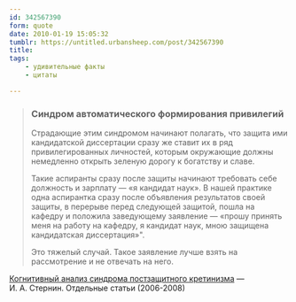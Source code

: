 ```yaml
---
id: 342567390
form: quote
date: 2010-01-19 15:05:32
tumblr: https://untitled.urbansheep.com/post/342567390
title: 
tags:
    - удивительные факты
    - цитаты

---
```


<blockquote>
<h3>Синдром автоматического формирования привилегий</h3>

<p>Страдающие этим синдромом начинают полагать, что защита ими кандидатской диссертации сразу же ставит их в ряд привилегированных личностей, которым окружающие должны немедленно открыть зеленую дорогу к богатству и славе.</p>

<p>Такие аспиранты сразу после защиты начинают требовать себе должность и зарплату — «я кандидат наук». В нашей практике одна аспирантка сразу после объявления результатов своей защиты, в перерыве перед следующей защитой, пошла на кафедру и положила заведующему заявление — «прошу принять меня на работу на кафедру, я кандидат наук, мною защищена кандидатская диссертация»&quot;.</p>

<p>Это тяжелый случай. Такое заявление лучше взять на рассмотрение и не отвечать на него.</p>
</blockquote>

<a href="http://sternin.adeptis.ru/articles2_rus.html#j">Когнитивный анализ синдрома постзащитного кретинизма</a> — <br/>
И. А. Стернин. Отдельные статьи (2006-2008)
